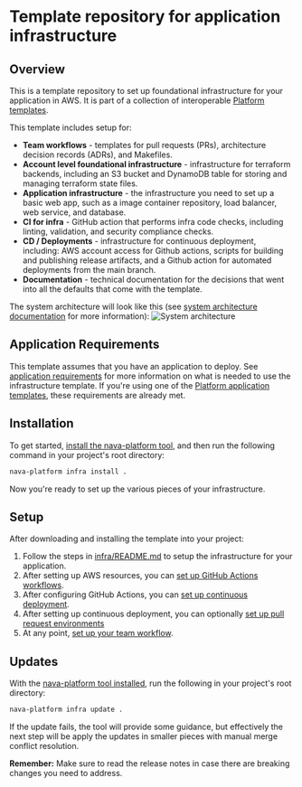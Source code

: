 # Template repository for application infrastructure

## Overview

This is a template repository to set up foundational infrastructure for your application in AWS. It is part of a collection of interoperable [Platform templates](https://github.com/navapbc/platform).

This template includes setup for:

- **Team workflows** - templates for pull requests (PRs), architecture decision records (ADRs), and Makefiles.
- **Account level foundational infrastructure** - infrastructure for terraform backends, including an S3 bucket and DynamoDB table for storing and managing terraform state files.
- **Application infrastructure** - the infrastructure you need to set up a basic web app, such as a image container repository, load balancer, web service, and database.
- **CI for infra** - GitHub action that performs infra code checks, including linting, validation, and security compliance checks.
- **CD / Deployments** - infrastructure for continuous deployment, including: AWS account access for Github actions, scripts for building and publishing release artifacts, and a Github action for automated deployments from the main branch.
- **Documentation** - technical documentation for the decisions that went into all the defaults that come with the template.

The system architecture will look like this (see [system architecture documentation](/docs/system-architecture.md) for more information):
![System architecture](https://lucid.app/publicSegments/view/e5a36152-200d-4d95-888e-4cdbdab80d1b/image.png)

## Application Requirements

This template assumes that you have an application to deploy. See [application requirements](./template-only-docs/application-requirements.md) for more information on what is needed to use the infrastructure template. If you're using one of the [Platform application templates](https://github.com/navapbc/platform?tab=readme-ov-file#platform-templates), these requirements are already met.

## Installation

To get started, [install the nava-platform
tool](https://github.com/navapbc/platform-cli), and then run the following
command in your project's root directory:

```sh
nava-platform infra install .
```

Now you're ready to set up the various pieces of your infrastructure.

## Setup

After downloading and installing the template into your project:

1. Follow the steps in [infra/README.md](/infra/README.md) to setup the infrastructure for your application.
2. After setting up AWS resources, you can [set up GitHub Actions workflows](./template-only-docs/set-up-ci.md).
3. After configuring GitHub Actions, you can [set up continuous deployment](./template-only-docs/set-up-cd.md).
4. After setting up continuous deployment, you can optionally [set up pull request environments](./template-only-docs/set-up-pr-environments.md)
5. At any point, [set up your team workflow](./template-only-docs/set-up-team-workflow.md).

## Updates

With the [nava-platform tool
installed](https://github.com/navapbc/platform-cli), run the following in your
project's root directory:

```sh
nava-platform infra update .
```

If the update fails, the tool will provide some guidance, but effectively the
next step will be apply the updates in smaller pieces with manual merge conflict
resolution.

**Remember:** Make sure to read the release notes in case there are breaking changes you need to address.
